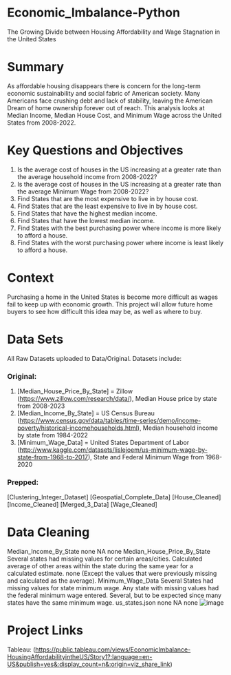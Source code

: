 # Economic_Imbalance-Python
The Growing Divide between Housing Affordability and Wage Stagnation in the United States 

# Summary
As affordable housing disappears there is concern for the long-term economic sustainability and social fabric of American society. Many Americans face crushing debt and lack of stability, leaving the American Dream of home ownership forever out of reach.
This analysis looks at Median Income, Median House Cost, and Minimum Wage across the United States from 2008-2022.

# Key Questions and Objectives
1) Is the average cost of houses in the US increasing at a greater rate than the average household income from 2008-2022?
2) Is the average cost of houses in the US increasing at a greater rate than the average Minimum Wage from 2008-2022?
3) Find States that are the most expensive to live in by house cost.
4) Find States that are the least expensive to live in by house cost.
5) Find States that have the highest median income.
6) Find States that have the lowest median income.
7) Find States with the best purchasing power where income is more likely to afford a house.
8) Find States with the worst purchasing power where income is least likely to afford a house.

# Context
Purchasing a home in the United States is become more difficult as wages fail to keep up with economic growth. This project will allow future home buyers to see how difficult this idea may be, as well as where to buy.


# Data Sets
All Raw Datasets uploaded to Data/Original. Datasets include:
### Original:
1) [Median_House_Price_By_State] = Zillow (https://www.zillow.com/research/data/), Median House price by state from 2008-2023 
2) [Median_Income_By_State] = US Census Bureau (https://www.census.gov/data/tables/time-series/demo/income-poverty/historical-incomehouseholds.html), Median household income by state from 1984-2022
3) [Minimum_Wage_Data] = United States Department of Labor (http://www.kaggle.com/datasets/lislejoem/us-minimum-wage-by-state-from-1968-to-2017), State and Federal Minimum Wage from 1968-2020
### Prepped:
[Clustering_Integer_Dataset]
[Geospatial_Complete_Data]
[House_Cleaned]
[Income_Cleaned]
[Merged_3_Data]
[Wage_Cleaned]


# Data Cleaning




Median_Income_By_State	none	NA	none
Median_House_Price_By_State	Several states had missing values for certain areas/cities.	Calculated average of other areas within the state during the same year for a calculated estimate.	none (Except the values that were previously missing and calculated as the average).
Minimum_Wage_Data	Several States had missing values for state minimum wage.	Any state with missing values had the federal minimum wage entered.	Several, but to be expected since many states have the same minimum wage.
us_states.json	none	NA	none
![image](https://github.com/KaCeeUnruh/Economic_Imbalance-Python/assets/130774051/fd0b241b-25f4-4bba-a5da-b79a2494d4c2)


# Project Links
Tableau: (https://public.tableau.com/views/EconomicImbalance-HousingAffordabilityintheUS/Story1?:language=en-US&publish=yes&:display_count=n&:origin=viz_share_link)
